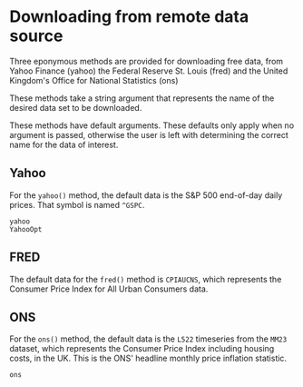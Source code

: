 # Downloading from remote data source

Three eponymous methods are provided for downloading free data, from
Yahoo Finance (yahoo) the Federal Reserve St. Louis (fred) and the
United Kingdom's Office for National Statistics (ons)

These methods take a string argument that represents the name of the
desired data set to be downloaded.

These methods have default arguments.
These defaults only apply when no argument is passed, otherwise the user is
left with determining the correct name for the data of interest.

## Yahoo

For the `yahoo()` method, the default
data is the S&P 500 end-of-day daily prices. That symbol is named `^GSPC`.

```@docs
yahoo
YahooOpt
```

## FRED

The default data for the `fred()` method is `CPIAUCNS`, which
represents the Consumer Price Index for All Urban Consumers data.

## ONS

For the `ons()` method, the default
data is the `L522` timeseries from the `MM23` dataset, which
represents the Consumer Price Index including housing costs, in the UK.
This is the ONS' headline monthly price inflation statistic.

```@docs
ons
```